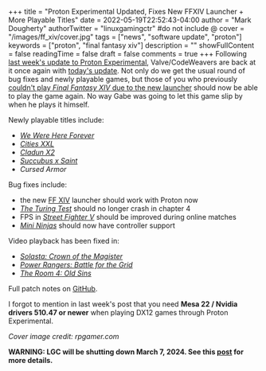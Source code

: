 +++
title = "Proton Experimental Updated, Fixes New FFXIV Launcher + More Playable Titles"
date = 2022-05-19T22:52:43-04:00
author = "Mark Dougherty"
authorTwitter = "linuxgamingctr" #do not include @
cover = "/images/ff_xiv/cover.jpg"
tags = ["news", "software update", "proton"]
keywords = ["proton", "final fantasy xiv"]
description = ""
showFullContent = false
readingTime = false
draft = false
comments = true
+++
Following [last week's update to Proton Experimental](https://linuxgamingcentral.com/posts/news-proton-experimental-updated-with-more-playable-titles/), Valve/CodeWeavers are back at it once again with [today's update](https://github.com/ValveSoftware/Proton/wiki/Changelog/_compare/4b86d2297c6e6e304c0c66094b4855e59867b17c...010eae4a18cbbdcd4509329cf025cc850a4d8b8a). Not only do we get the usual round of bug fixes and newly playable games, but those of you who previously [couldn't play *Final Fantasy XIV* due to the new launcher](https://www.reddit.com/r/ffxiv/comments/t9ey3v/newest_update_breaks_launcher_for_linux_users/) should now be able to play the game again. No way Gabe was going to let this game slip by when he plays it himself.

Newly playable titles include:
- [*We Were Here Forever*](https://store.steampowered.com/app/1341290/We_Were_Here_Forever/)
- [*Cities XXL*](https://store.steampowered.com/app/313010/Cities_XXL/)
- [*Cladun X2*](https://store.steampowered.com/app/206250/Cladun_X2/)
- [*Succubus x Saint*](https://store.steampowered.com/app/1078370/Succubus_x_Saint/)
- *Cursed Armor*

Bug fixes include:
- the new [FF XIV](https://store.steampowered.com/app/39210/FINAL_FANTASY_XIV_Online/) launcher should work with Proton now
- [*The Turing Test*](https://store.steampowered.com/app/499520/The_Turing_Test/) should no longer crash in chapter 4
- FPS in [*Street Fighter V*](https://store.steampowered.com/app/310950/Street_Fighter_V/) should be improved during online matches
- [*Mini Ninjas*](https://store.steampowered.com/app/35000/Mini_Ninjas/) should now have controller support

Video playback has been fixed in:
- [*Solasta: Crown of the Magister*](https://store.steampowered.com/app/1096530/Solasta_Crown_of_the_Magister/)
- [*Power Rangers: Battle for the Grid*](https://store.steampowered.com/app/1110100/Power_Rangers_Battle_for_the_Grid/)
- [*The Room 4: Old Sins*](https://store.steampowered.com/app/1361320/The_Room_4_Old_Sins/)

Full patch notes on [GitHub](https://github.com/ValveSoftware/Proton/wiki/Changelog/_compare/4b86d2297c6e6e304c0c66094b4855e59867b17c...010eae4a18cbbdcd4509329cf025cc850a4d8b8a).

I forgot to mention in last week's post that you need **Mesa 22 / Nvidia drivers 510.47 or newer** when playing DX12 games through Proton Experimental.

*Cover image credit: rpgamer.com*

**WARNING: LGC will be shutting down March 7, 2024. See this [post](https://linuxgamingcentral.com/posts/the-end-of-lgc/) for more details.**
